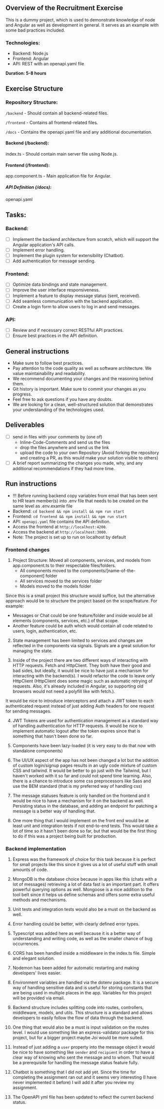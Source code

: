 ## Overview of the Recruitment Exercise

This is a dummy project, which is used to demonstrate knowledge of node and Angular as well as development in general. It serves as an example with some bad practices included.

### Technologies:

- Backend: Node.js
- Frontend: Angular
- API: REST with an openapi.yaml file

**Duration: 5-8 hours**

## Exercise Structure

### Repository Structure:

`/backend` - Should contain all backend-related files.

`/frontend` - Contains all frontend-related files.

`/docs` - Contains the openapi.yaml file and any additional documentation.

#### Backend (/backend):

index.ts - Should contain main server file using Node.js.

#### Frontend (/frontend):

app.component.ts - Main application file for Angular.

##### API Definition (/docs):

openapi.yaml

## Tasks:

### Backend:
- [ ] Implement the backend architecture from scratch, which will support the Angular application's API calls.
- [ ] Implement error handling.
- [ ] Implement the plugin system for extensibility (Chatbot).
- [ ] Add authentication for message sending.
### Frontend:
- [ ] Optimize data bindings and state management.
- [ ] Improve the user interface responsiveness.
- [ ] Implement a feature to display message status (sent, received).
- [ ] Add seamless communication with the backend application.
- [ ] Create a login form to allow users to log in and send messages.
### API:
- [ ] Review and if necessary correct RESTful API practices.
- [ ] Ensure best practices in the API definition.

## General instructions

- Make sure to follow best practices.
- Pay attention to the code quality as well as software architecture. We value maintainability and readability.
- We recommend documenting your changes and the reasoning behind them.
- Git history is important. Make sure to commit your changes as you progress.
- Feel free to ask questions if you have any doubts.
- We are looking for a clean, well-structured solution that demonstrates your understanding of the technologies used.

## Deliverables

- [ ] send in files with your comments by (one of)
    - Inline-Code-Comments and send us the files
    - drop the files anywhere and send us the link
    - upload the code to your own Repository (Avoid forking the repository and creating a PR, as this would make your solution visible to others)
- [ ] A brief report summarizing the changes you made, why, and any additional recommendations if they had more time.

## Run instructions

- !!! Before running backend copy variables from email that has been sent to HR team member(s) into .env file that needs to be created on the same level as .env.examle file
- Backend: `cd backend && npm install && npm run start`
- Frontend: `cd frontend && npm install && npm run start`
- API: `openapi.yaml` file contains the API definition.
- Access the frontend at `http://localhost:4200`.
- Access the backend at `http://localhost:3000`.
- Note: The project is set up to run on localhost by default


### Frontend changes
1. Project Structure: Moved all components, services, and models from app.component.ts to their respectable files/folders. 
    - All components moved to the components/[name-of-the-component] folder
    - All services moved to the services folder
    - Models moved to the models folder

Since this is a small project this structure would suffice, but the alternative approach would be to structure the project based on the scope/feature. For example:

- Messages or Chat could be one feature/folder and inside would be all elements (components, services, etc.) of that scope. 
- Another feature could be auth which would contain all code related to users, login, authentication, etc.

2. State management has been limited to services and changes are reflected in the components via signals. Signals are a great solution for managing the state. 

3. Inside of the project there are two different ways of interacting with HTTP requests. Fetch and HttpClient. They both have their good and bad sides, but ideally, it would be nice to have just a mechanism for interacting with the backend(s). I would refactor the code to leave only HttpClient (HttpClient does some magic such as automatic retrying of requests. Also,
it's already included in Angular, so supporting old browsers would not need a polyfill like with fetch.).

It would be nice to introduce interceptors and attach a JWT token to each authenticated request instead of just adding Auth headers for one request for sending messages.

4. JWT Tokens are used for authentication management as a standard way of handling authentication for HTTP requests. It would be nice to implement automatic logout after the token expires since that is something that hasn't been done so far. 

5. Components have been lazy-loaded (it is very easy to do that now with standalone components)

6. The UI/UX aspect of the app has not been changed a lot but the addition of custom login/signup pages results in an ugly code mixture of custom CSS and tailwind. It would be better to go just with the Tailwind, but I haven't worked with it so far and could not spend time learning. Also, there is a chance to introduce some css preprocessors like Sass and use the BEM standard (that is my preferred way of handling css)

7. The message statuses feature is only handled on the frontend and it would be nice to have a mechanism for it on the backend as well. Persisting status in the database, and adding an endpoint for patching a message is a better way of handling that.

8. One more thing that I would implement on the front end would be at least unit and integration tests if not end-to-end tests. This would take a lot of time so it hasn't been done so far, but that would be the first thing to do if this was a project being built for production.

### Backend implementation

1. Express was the framework of choice for this task because it is perfect for small projects like this since it gives us a lot of useful stuff with small amounts of code. 

2. MongoDB is the database choice because in apps like this (chats with a lot of messages) retrieving a lot of data fast is an important part. It offers powerful querying options as well. Mongoose is a nice addition to the tool belt since it helps us define schemas and offers some extra useful methods and mechanisms.

3. Unit tests and integration tests would also be a must on the backend as well. 

4. Error handling could be better, with clearly defined error types.

5. Typescript was added here as well because it is a better way of understanding and writing code, as well as the smaller chance of bug occurrences.

6. CORS has been handled inside a middleware in the index.ts file. Simple and elegant solution. 

7. Nodemon has been added for automatic restarting and making developers' lives easier. 

8. Environment variables are handled via the dotenv package. It is a secure way of handling sensitive data and is useful for storing constants that are being used in multiple places in the app. Variables for this project will be provided via email. 

9. Backend structure includes splitting code into routes, controllers, middleware, models, and utils. This structure is a standard and allows developers to easily follow the flow of data through the backend. 

10. One thing that would also be a must is input validation on the routes level. I would use something like an express-validator package for this project, but for a bigger project maybe Joi would be more suited.

11. Instead of just adding a `user` property into the message object it would be nice to have something like `sender` and `recipient` in order to have a clear way of knowing who sent the message and to whom. That would be a prerequisite for handling the message status feature fully. 

12. Chatbot is something that I did not add yet. Since the time for completing the assignment ran out and it seems very interesting (I have never implemented it before) I will add it after you review my assignment.

13. The OpenAPI yml file has been updated to reflect the current backend status.